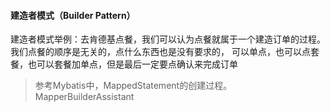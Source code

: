#### 建造者模式（Builder Pattern）

建造者模式举例：去肯德基点餐，我们可以认为点餐就属于一个建造订单的过程。
我们点餐的顺序是无关的，点什么东西也是没有要求的，
可以单点，也可以点套餐，也可以套餐加单点，但是最后一定要点确认来完成订单

> 参考Mybatis中，MappedStatement的创建过程。MapperBuilderAssistant
